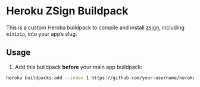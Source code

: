 # Heroku ZSign Buildpack

This is a custom Heroku buildpack to compile and install [zsign](https://github.com/zhlynn/zsign), including `minizip`, into your app’s slug.

## Usage

1. Add this buildpack **before** your main app buildpack:
```bash
heroku buildpacks:add --index 1 https://github.com/your-username/heroku-zsign-buildpack.git
